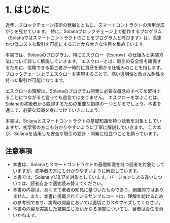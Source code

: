 # 1. はじめに

近年、ブロックチェーン技術の発展とともに、スマートコントラクトの活用が広がりを見せています。
特に、Solanaブロックチェーン上で動作するプログラム（Solanaではスマートコントラクトのことをプログラムと呼びます）は、高速かつ低コストな取引を可能にすることから大きな注目を集めています。

本書では、Solanaのプログラム、特にエスクロー（Escrow）の仕組みと実装方法について詳しく解説していきます。
エスクローとは、取引の安全性を確保するために、信頼できる第三者が一時的に資産を預かる仕組みのことを指します。
ブロックチェーン上でエスクローを実現することで、高い透明性と改ざん耐性を持った取引が可能になります。

エスクローの理解は、Solanaのプログラム開発に必要な概念のすべてを習得することにつながると言っても過言ではありません。
エスクローを学ぶことは、Solanaの初級者から脱却するための重要な指標の一つとなるでしょう。本書を通じて、必要な知識を身につけていきましょう。

本書は、Solanaとスマートコントラクトの基礎知識を持つ読者を対象としていますが、初学者の方にも分かりやすいように丁寧に解説していきます。
この本が、Solanaを活用した安全な取引の設計・開発に役立つことを願っています。

## 注意事項

- 本書は、Solanaとスマートコントラクトの基礎知識を持つ読者を対象としていますが、初学者の方にも分かりやすいように解説しています。
- 本書では、Solana v1.18.17を対象としています。バージョンによる違いについては、読者自身で適宜読み替えてください。
- 本書の内容は、あくまで著者の知見に基づいたものであり、網羅的ではありません。また、本書に掲載されているサンプルコードは、理解を助けるための参考例であり、実際の開発においては適切にカスタマイズしてください。
- 本書の内容を実践した結果生じたいかなる損害についても、著者は責任を負いかねます。
